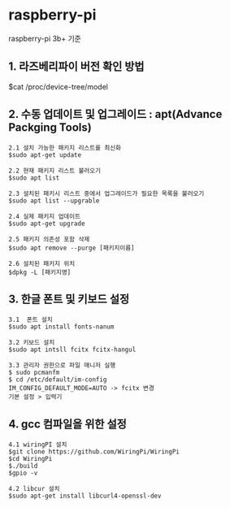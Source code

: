 # raspberry-pi
raspberry-pi 3b+ 기준

## 1. 라즈베리파이 버전 확인 방법
$cat /proc/device-tree/model

## 2. 수동 업데이트 및 업그레이드 : apt(Advance Packging Tools)

	2.1 설치 가능한 패키지 리스트를 최신화
	$sudo apt-get update

	2.2 현재 패키지 리스트 불러오기
	$sudo apt list

	2.3 설치된 패키시 리스트 중에서 업그레이드가 필요한 목록을 불러오기
	$sudo apt list --upgrable

	2.4 실제 패키지 업데이트
	$sudo apt-get upgrade

	2.5 패키지 의존성 포함 삭제
	$sudo apt remove --purge [패키지이름]
	
	2.6 설치된 패키지 위치 
	$dpkg -L [패키지명]

## 3. 한글 폰트 및 키보드 설정 
	3.1  폰트 설치
	$sudo apt install fonts-nanum
	
	3.2 키보드 설치
	$sudo apt intsll fcitx fcitx-hangul

	3.3 관리자 권한으로 파일 매니저 실행
	$ sudo pcmanfm
	$ cd /etc/default/im-config
	IM_CONFIG_DEFAULT_MODE=AUTO -> fcitx 변경
	기본 설정 > 입력기 
	
## 4. gcc 컴파일을 위한 설정
	4.1 wiringPI 설치
	$git clone https://github.com/WiringPi/WiringPi
	$cd WiringPi
	$./build
	$gpio -v
	
	4.2 libcur 설치
	$sudo apt-get install libcurl4-openssl-dev
	
